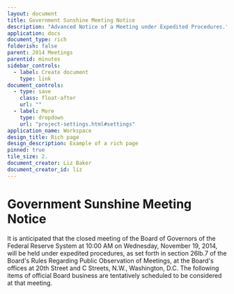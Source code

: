 ```yaml
---
layout: document
title: Government Sunshine Meeting Notice
description: "Advanced Notice of a Meeting under Expedited Procedures."
application: docs
document_type: rich
folderish: false
parent: 2014 Meetings
parentid: minutes
sidebar_controls:
  - label: Create document
    type: link
document_controls:
  - type: save
    class: float-after
    url: ""
  - label: More
    type: dropdown
    url: "project-settings.html#settings"
application_name: Workspace
design_title: Rich page
design_description: Example of a rich page
pinned: true
tile_size: 2.
document_creator: Liz Baker
document_creator_id: liz
---
```


# Government Sunshine Meeting Notice
It is anticipated that the closed meeting of the Board of Governors of the Federal Reserve System at 10:00 AM on Wednesday, November 19, 2014, will be held under expedited procedures, as set forth in section 26lb.7 of the Board's Rules Regarding Public Observation of Meetings, at the Board's offices at 20th Street and C Streets, N.W., Washington, D.C. The following items of official Board business are tentatively scheduled to be considered at that meeting.